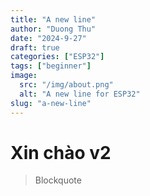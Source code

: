 ```yaml
---
title: "A new line"
author: "Duong Thu"
date: "2024-9-27"
draft: true
categories: ["ESP32"]
tags: ["beginner"]
image:
  src: "/img/about.png"
  alt: "A new line for ESP32"
slug: "a-new-line"
---
```


# Xin chào v2

> Blockquote
